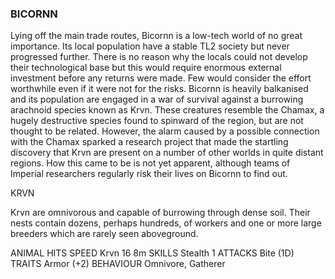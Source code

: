 ### BICORNN
Lying off the main trade routes, Bicornn is a low-tech world of no great importance. Its local population have a stable TL2 society but never progressed further. There is no reason why the locals could not develop their technological base but this would require enormous external investment before any returns were made. Few would consider the effort worthwhile even if it were not for the risks. Bicornn is heavily balkanised and its population are engaged in a war of survival against a burrowing arachnoid species known as Krvn. These creatures resemble the Chamax, a hugely destructive species found to spinward of the region, but are not thought to be related. However, the alarm caused by a possible connection with the Chamax sparked a research project that made the startling discovery that Krvn are present on a number of other worlds in quite distant regions. How this came to be is not yet apparent, although teams of Imperial researchers regularly risk their lives on Bicornn to find out.

KRVN



Krvn are omnivorous and capable of burrowing through dense soil. Their nests contain dozens, perhaps hundreds, of workers and one or more large breeders which are rarely seen aboveground.

ANIMAL HITS SPEED Krvn 16 8m SKILLS Stealth 1 ATTACKS Bite (1D)
TRAITS Armor (+2)
BEHAVIOUR Omnivore, Gatherer